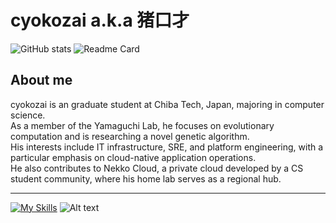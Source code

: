 # cyokozai a.k.a 猪口才

![GitHub stats](https://github-readme-stats.vercel.app/api?username=cyokozai&show_icons=true&count_private=true)
![Readme Card](https://github-readme-stats.vercel.app/api/top-langs/?username=cyokozai&langs_count=4&hide=tex,processing,javascript,typescript,html,css,jupyternotebook)  
<!--![GitHub Streak](https://streak-stats.demolab.com?user=cyokozai&theme=solarized-light&hide_border=true&border_radius=5&date_format=%5BY.%5Dn.j&mode=weekly&card_width=400)-->
<!--![https://github-profile-apple-music.web.app/api/v1/users/QUeDRw6aHiFKPq19W1hI/recent/played/tracks?template=template_1_1](https://github-profile-apple-music.web.app/api/v1/users/QUeDRw6aHiFKPq19W1hI/recent/played/tracks?template=template_1_1)-->
<!--![https://github-profile-apple-music.web.app/api/v1/users/QUeDRw6aHiFKPq19W1hI/recent/played/tracks?template=template_3_1](https://github-profile-apple-music.web.app/api/v1/users/QUeDRw6aHiFKPq19W1hI/recent/played/tracks?template=template_3_1)-->

## About me

  cyokozai is an graduate student at Chiba Tech, Japan, majoring in computer science.   
  As a member of the Yamaguchi Lab, he focuses on evolutionary computation and is researching a novel genetic algorithm.   
  His interests include IT infrastructure, SRE, and platform engineering, with a particular emphasis on cloud-native application operations.   
  He also contributes to Nekko Cloud, a private cloud developed by a CS student community, where his home lab serves as a regional hub.  

---

[![My Skills](https://skillicons.dev/icons?i=linux,ubuntu,bash,kubernetes,docker,gcp,cloudflare,terraform,ansible,grafana,prometheus,go,julia,py,c,arduino,processing,supabase,svelte,git,github,githubactions,vscode,md,latex&theme=light&perline=5)](https://skillicons.dev)
![Alt text](https://spotify-recently-played-readme.vercel.app/api?user=31xpj57quut7dxwacnk2og4ro66a)

<!--
**cyokozai/cyokozai** is a ✨ _special_ ✨ repository because its `README.md` (this file) appears on your GitHub profile.

Here are some ideas to get you started:

- 🔭 I’m currently working on ...
- 🌱 I’m currently learning ...
- 👯 I’m looking to collaborate on ...
- 🤔 I’m looking for help with ...
- 💬 Ask me about ...
- 📫 How to reach me: ...
- 😄 Pronouns: ...
- ⚡ Fun fact: ...
-->
